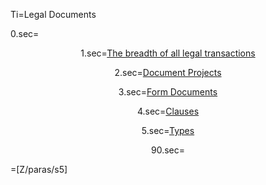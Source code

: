 Ti=Legal Documents

0.sec=<center>

1.sec=<a href="index.php?action=list&file=Dx/Acme/">The breadth of all legal transactions</a>

2.sec=<a href="https://github.com/CommonAccord/Cmacc-Org/blob/master/Doc/S/Link/Project/List_0.md">Document Projects</a>
  
3.sec=<a href="index.php?action=source&file=Wx/org/americanbar/MSPA/Form/0.md">Form Documents</a>
 
4.sec=<a href="index.php?action=source&file=GH/KantaraInitiative/UMA-Text/0.md">Clauses</a>

5.sec=<a href="index.php?action=doc&file=Z/Agt/Agt_v01.md">Types</a>

90.sec=</center>

=[Z/paras/s5]